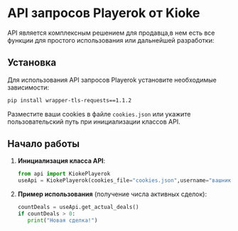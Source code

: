 # API запросов Playerok от Kioke

API является комплексным решением для продавца,в нем есть все функции для простого использования или дальнейшей разработки:

## Установка

Для использования API запросов Playerok установите необходимые зависимости:

```bash
pip install wrapper-tls-requests==1.1.2
```

Разместите ваши cookies в файле `cookies.json` или укажите пользовательский путь при инициализации классов API.

## Начало работы

1. **Инициализация класса API**:
   ```python
   from api import KiokePlayerok
   useApi = KiokePlayerok(cookies_file="cookies.json",username="вашникнеймнасайте")
   ```

2. **Пример использования** (получение числа активных сделок):
   ```python
   countDeals = useApi.get_actual_deals()
   if countDeals > 0:
      print("Новая сделка!")
   ```

